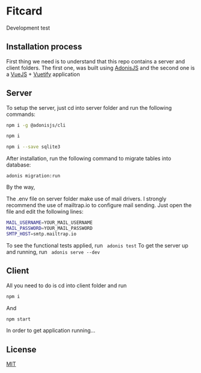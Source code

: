 # Fitcard
Development test

## Installation process
First thing we need is to understand that this repo contains a server and client folders. The first one, was built using [AdonisJS](https://adonisjs.com/) and the second one is a [VueJS](https://vuejs.org/) + [Vuetify](https://vuetifyjs.com/pt-BR/) application

## Server

To setup the server, just cd into server folder and run the following commands:

```bash
npm i -g @adonisjs/cli
```
```bash
npm i
```
```bash
npm i --save sqlite3
```
After installation, run the following command to migrate tables into database:
```
adonis migration:run
```
By the way,

The .env file on server folder make use of mail drivers. I strongly recommend the use of mailtrap.io to configure mail sending. Just open the file and edit the following lines:

```bash
MAIL_USERNAME=YOUR_MAIL_USERNAME
MAIL_PASSWORD=YOUR_MAIL_PASSWORD
SMTP_HOST=smtp.mailtrap.io
```

To see the functional tests applied, run ``` adonis test```
To get the server up and running, run ``` adonis serve --dev```

## Client

All you need to do is cd into client folder and run
```bash
npm i
```
And
```bash
npm start
```
In order to get application running...

## License
[MIT](https://choosealicense.com/licenses/mit/)
